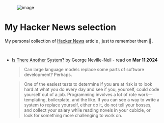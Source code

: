 
<figure>
  <img src="https://media1.giphy.com/media/v1.Y2lkPTc5MGI3NjExMmFwZmRkMXdzODJmZ20xdng2aGw5a2NuOWRmc3l2djlpemZpMmk4bCZlcD12MV9pbnRlcm5hbF9naWZfYnlfaWQmY3Q9Zw/aPLpgeNGvKpyrSaPmX/giphy.gif" alt="image"/>
</figure>

# My Hacker News selection
My personal collection of [Hacker News](https://news.ycombinator.com/) article , just to remember them 🧠.

<br />

- [Is There Another System?](https://cacm.acm.org/opinion/is-there-another-system/) by George Neville-Neil - read on **Mar 11 2024**
  > Can large language models replace some parts of software development? Perhaps.
  
  > One of the easiest tests to determine if you are at risk is to look hard at what you do every day and see if you, yourself, could code yourself out of a job. Programming involves a lot of rote work—templating, boilerplate, and the like. If you can see a way to write a system to replace yourself, either do it, do not tell your bosses, and collect your salary while reading novels in your cubicle, or look for something more challenging to work on.


